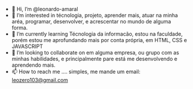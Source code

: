 - 👋 Hi, I’m @leonardo-amaral
- 👀 I’m interested in  técnologia, projeto, aprender mais, atuar na minha aréa, programar, desenvolver, e acrescentar no mundo de alguma forma.
- 🌱 I’m currently learning  Técnologia da informacão,  estou na faculdade, porém estou me aprofundando mais por conta própria, em HTML, CSS e JAVASCRIPT
- 💞️ I’m looking to collaborate on em alguma empresa, ou grupo com as minhas habilidades, e principalmente pare está me desenvolvendo e aprendendo mais.
- 📫 How to reach me .... simples, me mande um email: leozero103@gmail.com
